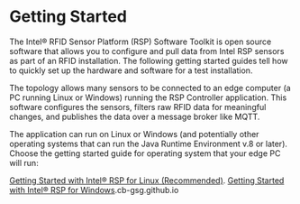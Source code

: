 # Getting Started
The Intel&reg; RFID Sensor Platform (RSP) Software Toolkit is open source software that allows you to configure and pull data from Intel RSP sensors as part of an RFID installation. The following getting started guides tell how to quickly set up the hardware and software for a test installation. 

The topology allows many sensors to be connected to an edge computer (a PC running Linux or Windows) running the RSP Controller application. This software configures the sensors, filters raw RFID data for meaningful changes, and publishes the data over a message broker like MQTT. 

The application can run on Linux or Windows (and potentially other operating systems that can run the Java Runtime Environment v.8 or later). Choose the getting started guide for operating system that your edge PC will run:

[Getting Started with Intel&reg; RSP for Linux (Recommended)](https://github.com/baychub/cb-gsg/blob/master/getting-started.md).
[Getting Started with Intel&reg; RSP for Windows](https://github.com/baychub/cb-gsg/blob/master/getting-started-win.md).cb-gsg.github.io
<!--stackedit_data:
eyJoaXN0b3J5IjpbMTgwNjU0MjExMF19
-->